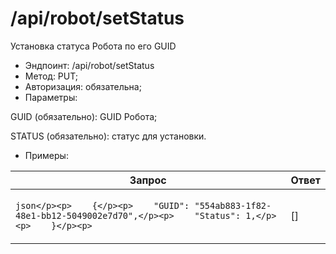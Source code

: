 # /api/robot/setStatus

Установка статуса Робота по его GUID

* Эндпоинт: /api/robot/setStatus&#x20;
* Метод: PUT;
* Авторизация: обязательна;
* Параметры:

GUID (обязательно): GUID Робота;

STATUS (обязательно): статус для установки.

* Примеры:

| Запрос                                                                                                                                 | Ответ  |
| -------------------------------------------------------------------------------------------------------------------------------------- | ------ |
| <p>```json</p><p>    {</p><p>    "GUID": "554ab883-1f82-48e1-bb12-5049002e7d70",</p><p>    "Status": 1,</p><p>    }</p><p>     ```</p> |   \[]  |

